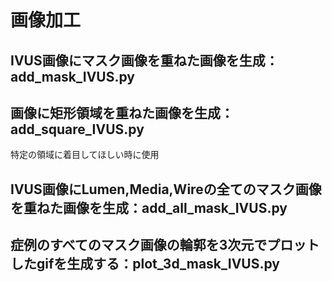 # 画像加工
## IVUS画像にマスク画像を重ねた画像を生成：add_mask_IVUS.py


## 画像に矩形領域を重ねた画像を生成：add_square_IVUS.py
特定の領域に着目してほしい時に使用

## IVUS画像にLumen,Media,Wireの全てのマスク画像を重ねた画像を生成：add_all_mask_IVUS.py


## 症例のすべてのマスク画像の輪郭を3次元でプロットしたgifを生成する：plot_3d_mask_IVUS.py